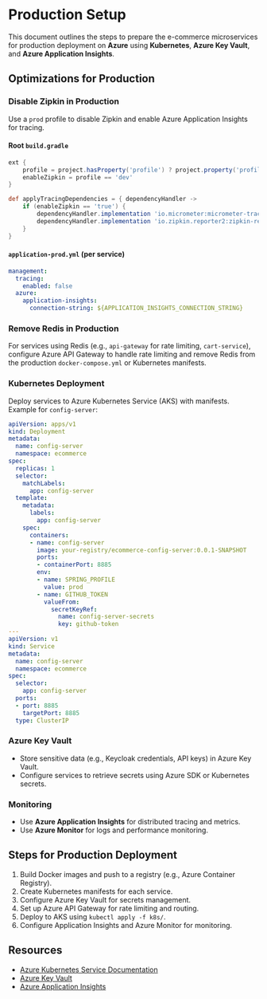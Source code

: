 # Production Setup

This document outlines the steps to prepare the e-commerce microservices for production deployment on **Azure** using **Kubernetes**, **Azure Key Vault**, and **Azure Application Insights**.

## Optimizations for Production

### Disable Zipkin in Production
Use a `prod` profile to disable Zipkin and enable Azure Application Insights for tracing.

#### Root `build.gradle`

```groovy
ext {
    profile = project.hasProperty('profile') ? project.property('profile') : 'dev'
    enableZipkin = profile == 'dev'
}

def applyTracingDependencies = { dependencyHandler ->
    if (enableZipkin == 'true') {
        dependencyHandler.implementation 'io.micrometer:micrometer-tracing-bridge-brave'
        dependencyHandler.implementation 'io.zipkin.reporter2:zipkin-reporter-brave'
    }
}
```

#### `application-prod.yml` (per service)
```yaml
management:
  tracing:
    enabled: false
  azure:
    application-insights:
      connection-string: ${APPLICATION_INSIGHTS_CONNECTION_STRING}
```

### Remove Redis in Production
For services using Redis (e.g., `api-gateway` for rate limiting, `cart-service`), configure Azure API Gateway to handle rate limiting and remove Redis from the production `docker-compose.yml` or Kubernetes manifests.

### Kubernetes Deployment
Deploy services to Azure Kubernetes Service (AKS) with manifests. Example for `config-server`:

```yaml
apiVersion: apps/v1
kind: Deployment
metadata:
  name: config-server
  namespace: ecommerce
spec:
  replicas: 1
  selector:
    matchLabels:
      app: config-server
  template:
    metadata:
      labels:
        app: config-server
    spec:
      containers:
      - name: config-server
        image: your-registry/ecommerce-config-server:0.0.1-SNAPSHOT
        ports:
        - containerPort: 8885
        env:
        - name: SPRING_PROFILE
          value: prod
        - name: GITHUB_TOKEN
          valueFrom:
            secretKeyRef:
              name: config-server-secrets
              key: github-token
---
apiVersion: v1
kind: Service
metadata:
  name: config-server
  namespace: ecommerce
spec:
  selector:
    app: config-server
  ports:
  - port: 8885
    targetPort: 8885
  type: ClusterIP
```

### Azure Key Vault
- Store sensitive data (e.g., Keycloak credentials, API keys) in Azure Key Vault.
- Configure services to retrieve secrets using Azure SDK or Kubernetes secrets.

### Monitoring
- Use **Azure Application Insights** for distributed tracing and metrics.
- Use **Azure Monitor** for logs and performance monitoring.

## Steps for Production Deployment
1. Build Docker images and push to a registry (e.g., Azure Container Registry).
2. Create Kubernetes manifests for each service.
3. Configure Azure Key Vault for secrets management.
4. Set up Azure API Gateway for rate limiting and routing.
5. Deploy to AKS using `kubectl apply -f k8s/`.
6. Configure Application Insights and Azure Monitor for monitoring.

## Resources
- [Azure Kubernetes Service Documentation](https://docs.microsoft.com/en-us/azure/aks/)
- [Azure Key Vault](https://docs.microsoft.com/en-us/azure/key-vault/)
- [Azure Application Insights](https://docs.microsoft.com/en-us/azure/azure-monitor/app/app-insights-overview)
